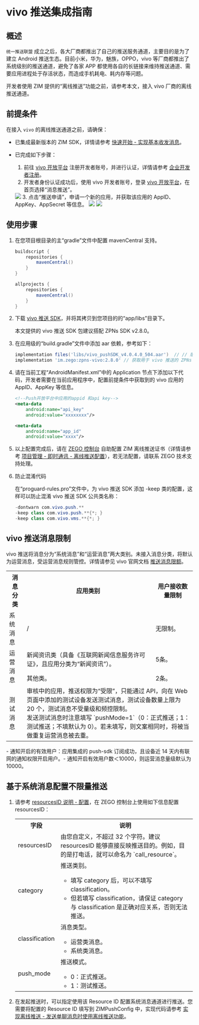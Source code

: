 # vivo 推送集成指南


## 概述

`统一推送联盟` 成立之后，各大厂商都推出了自己的推送服务通道，主要目的是为了建立 Android 推送生态。目前小米，华为，魅族，OPPO，vivo 等厂商都推出了系统级别的推送通道，避免了各家 APP 都使用各自的长链接来维持推送通道、需要应用进程处于存活状态，而造成手机耗电、耗内存等问题。

开发者使用 ZIM 提供的“离线推送”功能之前，请参考本文，接入 vivo 厂商的离线推送通道。  

## 前提条件

在接入 `vivo` 的离线推送通道之前，请确保：

- 已集成最新版本的 ZIM SDK，详情请参考 [快速开始 - 实现基本收发消息](/zim-flutter/send-and-receive-messages)。
- 已完成如下步骤：

    1. 前往 <a href="https://dev.vivo.com.cn/openAbility/pushNews" target="_blank" rel="noreferrer noopener">vivo 开放平台</a> 注册开发者账号，并进行认证，详情请参考 <a href="https://dev.vivo.com.cn/documentCenter/doc/2" target="_blank" rel="noreferrer noopener">企业开发者注册</a>。
    2. 开发者身份认证成功后，使用 vivo 开发者账号，登录 <a href="https://dev.vivo.com.cn/openAbility/pushNews" target="_blank" rel="noreferrer noopener">vivo 开放平台</a>，在首页选择“消息推送”。
    <Frame width="512" height="auto" caption="">
      <img src="https://doc-media.zego.im/sdk-doc/Pics/ZIM/OfflinePush/vivo1.png" />
    </Frame>
    3. 点击“推送申请”，申请一个新的应用，并获取该应用的 AppID、AppKey、AppSecret 等信息。
    <Frame width="512" height="auto" caption="">
      <img src="https://doc-media.zego.im/sdk-doc/Pics/ZIM/OfflinePush/vivo2.png" />
    </Frame>
    <Frame width="512" height="auto" caption="">
      <img src="https://doc-media.zego.im/sdk-doc/Pics/ZIM/OfflinePush/vivo3.png" />
    </Frame>

## 使用步骤

1. 在您项目根目录的主“gradle”文件中配置 mavenCentral 支持。

    ```groovy {3,9}
    buildscript {  
        repositories {  
            mavenCentral()  
        }  
    }  

    allprojects {
        repositories {  
            mavenCentral()  
        }     
    }
    ```

2. 下载 [vivo 推送 SDK](https://artifact-sdk.zego.im/zpns/sdk/vivo/vivo_pushSDK_v4.0.4.0_504.aar)，并将其拷贝到您项目的的“app/libs”目录下。

    <Warning title="注意">
    本文提供的 vivo 推送 SDK 包建议搭配 ZPNs SDK v2.8.0。
    </Warning>

3. 在应用级的“build.gradle”文件中添加 aar 依赖，参考如下：
    ```groovy
    implementation files('libs/vivo_pushSDK_v4.0.4.0_504.aar')  // // 版本为 4.0.4 的 vivo 推送 SDK
    implementation 'im.zego:zpns-vivo:2.8.0' // 获取用于 vivo 推送的 ZPNs 包
    ```
    
4. 请在当前工程“AndroidManifest.xml”中的 Application 节点下添加以下代码，开发者需要在当前应用程序中，配置前提条件中获取到的 vivo 应用的 AppID、AppKey 等信息。

    ```xml
    <!--Push开放平台中应用的appid 和api key-->
    <meta-data
        android:name="api_key"
        android:value="xxxxxxxx"/>

    <meta-data
        android:name="app_id"
        android:value="xxxx"/>
    ```

5. 以上配置完成后，请在 [ZEGO 控制台](https://console.zego.im/) 自助配置 ZIM 离线推送证书（详情请参考 [项目管理 - 即时通讯 - 离线推送配置](https://doc-zh.zego.im/article/16233)），若无法配置，请联系 ZEGO 技术支持处理。

6. 防止混淆代码
    
    在“proguard-rules.pro”文件中，为 vivo 推送 SDK 添加 -keep 类的配置，这样可以防止混淆 vivo 推送 SDK 公共类名称：

    ```java
    -dontwarn com.vivo.push.** 
    -keep class com.vivo.push.**{*; } 
    -keep class com.vivo.vms.**{*; }
    ```

## vivo 推送消息限制

vivo 推送将消息分为“系统消息”和“运营消息”两大类别。未接入消息分类，将默认为运营消息，受运营消息规则管控。详情请参见 vivo 官网文档 <a href="https://dev.vivo.com.cn/documentCenter/doc/695#w2-36381313" target="_blank" rel="noreferrer noopener">推送消息限额</a>。

<table>
<tbody><tr>
<th>消息分类</th>
<th>应用类别</th>
<th>用户接收数量限制</th>
</tr>
<tr>
<td>系统消息</td>
<td>/</td>
<td>无限制。</td>
</tr>
<tr>
<td rowspan="2">运营消息</td>
<td>新闻资讯类（具备《互联网新闻信息服务许可证》，且应用分类为“新闻资讯”）。</td>
<td>5条。</td>
</tr>
<tr>
<td>其他类。</td>
<td>2条。</td>
</tr>
<tr>
<td>测试消息</td>
<td colspan="2">审核中的应用，推送权限为“受限”，只能通过 API，向在 Web 页面中添加的测试设备发送测试消息，测试设备数量上限为 20 个，测试消息不受量级和频控限制。<br/>发送测试消息时注意填写 `pushMode=1`（0：正式推送；1：测试推送；不填默认为 0）。若未填写，则文案相同时，将被当做重复运营消息被去重。</td>
</tr>
</tbody></table>

<Note title="说明">
- 通知开启的有效用户：应用集成的 push-sdk 订阅成功，且设备近 14 天内有联网的通知权限开启用户。​
- 通知开启有效用户数＜10000，则运营消息量级默认为 10000。
</Note>


## 基于系统消息配置不限量推送

1. 请参考 [resourcesID 说明 - 配置](/zim-flutter/offline-push-notifications/resourcesid-introduction#配置)，在 ZEGO 控制台上使用如下信息配置 resourcesID： 

    <table>
    <tbody><tr>
    <th>字段</th>
    <th>说明</th>
    </tr>
    <tr>
    <td>resourcesID</td>
    <td>由您自定义，不超过 32 个字符。<Note title="说明">建议 resourcesID 能够直接反映推送目的。例如，目的是打电话，就可以命名为 `call_resource`。</Note></td>
    </tr>
    <tr>
    <td>category</td>
    <td>推送类别。<Warning title="注意"><ul><li>填写 category 后，可以不填写 classification。</li><li>但若填写 classification，请保证 category 与 classification 是正确对应关系，否则无法推送。</li></ul></Warning></td>
    </tr>
    <tr>
    <td>classification</td>
    <td>消息类型。<ul><li>运营类消息。</li><li>系统类消息。</li></ul></td>
    </tr>
    <tr>
    <td>push_mode</td>
    <td>推送模式。
    <ul><li>0：正式推送。</li><li>1：测试推送。</li></ul></td>
    </tr>
    </tbody></table>

3. 在发起推送时，可以指定使用该 Resource ID 配置系统消息通道进行推送。您需要将配置的 Resource ID 填写到 ZIMPushConfig 中，实现代码请参考 [实现离线推送 - 发送单聊消息时使用离线推送功能](/zim-flutter/offline-push-notifications/implement-offline-push-notification#场景-1发送单聊消息时使用离线推送功能)。

<Content platform="Flutter"/>